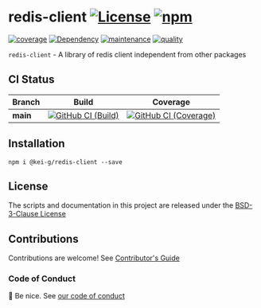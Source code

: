 # redis-client [![License][license-image]][license-url] [![npm][npm-image]][npm-url]

[![coverage][nyc-cov-image]][github-url] [![Dependency][depencency-image]][dependency-url] [![maintenance][maintenance-image]][npmsio-url] [![quality][quality-image]][npmsio-url]

`redis-client` - A library of redis client independent from other packages

## CI Status

| Branch | Build | Coverage |
| ---- | ---- | ---- |
| **main** | [![GitHub CI (Build)][github-build-image]][github-build-url] | [![GitHub CI (Coverage)][github-coverage-image]][github-coverage-url] |

## Installation

```shell
npm i @kei-g/redis-client --save
```

## License

The scripts and documentation in this project are released under the [BSD-3-Clause License](https://github.com/kei-g/redis-client/blob/main/LICENSE)

## Contributions

Contributions are welcome! See [Contributor's Guide](https://github.com/kei-g/redis-client/blob/main/CONTRIBUTING.md)

### Code of Conduct

:clap: Be nice. See [our code of conduct](https://github.com/kei-g/redis-client/blob/main/CODE_OF_CONDUCT.md)

[depencency-image]:https://img.shields.io/librariesio/release/npm/@kei-g/redis-client?logo=nodedotjs
[dependency-url]:https://npmjs.com/package/@kei-g/redis-client?activeTab=dependencies
[github-build-image]:https://github.com/kei-g/redis-client/actions/workflows/build.yml/badge.svg
[github-build-url]:https://github.com/kei-g/redis-client/actions/workflows/build.yml
[github-coverage-image]:https://github.com/kei-g/redis-client/actions/workflows/coverage.yml/badge.svg
[github-coverage-url]:https://github.com/kei-g/redis-client/actions/workflows/coverage.yml
[github-url]:https://github.com/kei-g/redis-client
[license-image]:https://img.shields.io/github/license/kei-g/redis-client
[license-url]:https://opensource.org/licenses/BSD-3-Clause
[maintenance-image]:https://img.shields.io/npms-io/maintenance-score/@kei-g/redis-client?logo=npm
[npm-image]:https://img.shields.io/npm/v/@kei-g/redis-client?logo=npm
[npm-url]:https://npmjs.com/@kei-g/redis-client
[npmsio-url]:https://npms.io/search?q=%40kei-g%2Fredis-client
[nyc-cov-image]:https://img.shields.io/nycrc/kei-g/redis-client?config=.nycrc.json&label=coverage&logo=mocha
[quality-image]:https://img.shields.io/npms-io/quality-score/@kei-g/redis-client?logo=npm
